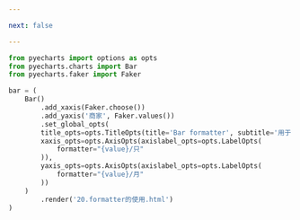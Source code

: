 ```yaml
---

next: false

---
```




<BlogInfo id="627" title="39.x轴和y轴的formatter" author="白日梦想猿" pv=0 read_times=0 pre_cost_time="0分28秒" category="pyecharts学习" tag_list="['pyecharts学习']" create_time="2021.01.21 16:12:36" update_time="2021.01.21 16:17:43" />

```python
from pyecharts import options as opts
from pyecharts.charts import Bar
from pyecharts.faker import Faker

bar = (
    Bar()
        .add_xaxis(Faker.choose())
        .add_yaxis('商家', Faker.values())
        .set_global_opts(
        title_opts=opts.TitleOpts(title='Bar formatter', subtitle='用于设置刻度的显示样式'),
        xaxis_opts=opts.AxisOpts(axislabel_opts=opts.LabelOpts(
            formatter="{value}/只"
        )),
        yaxis_opts=opts.AxisOpts(axislabel_opts=opts.LabelOpts(
            formatter="{value}/月"
        ))
    )
        .render('20.formatter的使用.html')
)

```



<ActionBox />
